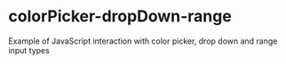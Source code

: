 # colorPicker-dropDown-range
Example of JavaScript interaction with color picker, drop down and range input types
